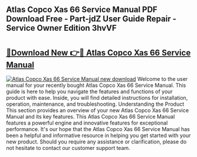 ## Atlas Copco Xas 66 Service Manual PDF Download Free - Part-jdZ User Guide Repair - Service Owner Edition 3hvVF

# <h2><a href="http://bc5267.oget.top/?id=Atlas+Copco+Xas+66+Service+Manual">🔗Download New 👉🔴 Atlas Copco Xas 66 Service Manual</a></h2>

[![Atlas Copco Xas 66 Service Manual new download](https://i.imgur.com/5g1atiW.png)](http://bc5267.oget.top/?id=Atlas+Copco+Xas+66+Service+Manual)
Welcome to the user manual for your recently bought Atlas Copco Xas 66 Service Manual. This guide is here to help you navigate the features and functions of your product with ease. Inside, you will find detailed instructions for installation, operation, maintenance, and troubleshooting. Understanding the Product This section provides an overview of your new Atlas Copco Xas 66 Service Manual and its key features. This Atlas Copco Xas 66 Service Manual features a powerful engine and innovative features for exceptional performance. It's our hope that the Atlas Copco Xas 66 Service Manual has been a helpful and informative resource in helping you get started with your new product. Should you require any assistance or clarification, please do not hesitate to contact our customer support team.
